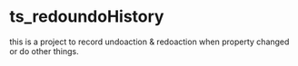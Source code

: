# ts_redoundoHistory
this is a project to record undoaction &amp; redoaction when property changed or do other things. 

